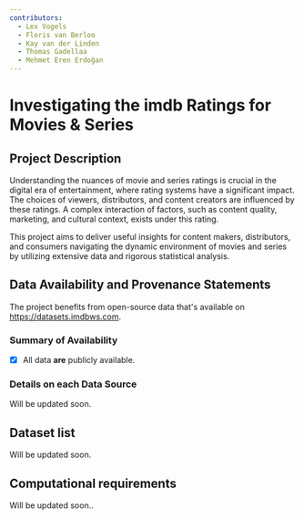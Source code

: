 ```yaml
---
contributors:
  - Lex Vogels
  - Floris van Berloo
  - Kay van der Linden
  - Thomas Gadellaa
  - Mehmet Eren Erdoğan
---
```


# Investigating the imdb Ratings for Movies & Series

## Project Description

Understanding the nuances of movie and series ratings is crucial in the digital era of entertainment, where rating systems have a significant impact. The choices of viewers, distributors, and content creators are influenced by these ratings. A complex interaction of factors, such as content quality, marketing, and cultural context, exists under this rating.

This project aims to deliver useful insights for content makers, distributors, and consumers navigating the dynamic environment of movies and series by utilizing extensive data and rigorous statistical analysis.

## Data Availability and Provenance Statements

The project benefits from open-source data that's available on https://datasets.imdbws.com.

### Summary of Availability

- [x] All data **are** publicly available.

### Details on each Data Source

Will be updated soon.

## Dataset list

Will be updated soon.

## Computational requirements

Will be updated soon..